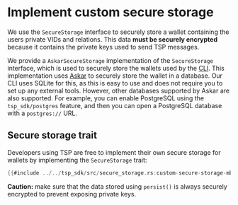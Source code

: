 # Implement custom secure storage

We use the `SecureStorage` interface to securely store a wallet containing the users private VIDs and relations. This data **must be securely encrypted** because it contains the private keys used to send TSP messages.

We provide a `AskarSecureStorage` implementation of the `SecureStorage` interface, which is used to securely store the wallets used by the [CLI](./cli/index.md). This implementation uses [Askar](https://github.com/openwallet-foundation/askar) to securely store the wallet in a database. Our CLI uses SQLite for this, as this is easy to use and does not require you to set up any external tools. However, other databases supported by Askar are also supported. For example, you can enable PostgreSQL using the `tsp_sdk/postgres` feature, and then you can open a PostgreSQL database with a `postgres://` URL.

## Secure storage trait

Developers using TSP are free to implement their own secure storage for wallets by implementing the `SecureStorage` trait:

```rust
{{#include ../../tsp_sdk/src/secure_storage.rs:custom-secure-storage-mbBook}}
```

<div class="warning">

**Caution:** make sure that the data stored using `persist()` is always securely encrypted to prevent exposing private keys.

</div>
